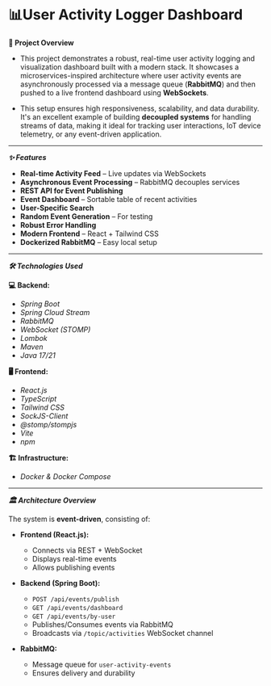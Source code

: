 # 📊User Activity Logger Dashboard 

**📄 Project Overview**  
- This project demonstrates a robust, real-time user activity logging and visualization dashboard built with a modern stack. It showcases a microservices-inspired architecture where user activity events are asynchronously processed via a message queue (**RabbitMQ**) and then pushed to a live frontend dashboard using **WebSockets**.

- This setup ensures high responsiveness, scalability, and data durability. It's an excellent example of building **decoupled systems** for handling streams of data, making it ideal for tracking user interactions, IoT device telemetry, or any event-driven application.

---

***✨ Features***

- **Real-time Activity Feed** – Live updates via WebSockets
- **Asynchronous Event Processing** – RabbitMQ decouples services
- **REST API for Event Publishing**
- **Event Dashboard** – Sortable table of recent activities
- **User-Specific Search**
- **Random Event Generation** – For testing
- **Robust Error Handling**
- **Modern Frontend** – React + Tailwind CSS
- **Dockerized RabbitMQ** – Easy local setup

---

***🛠️ Technologies Used***

**💻 Backend:**

- *Spring Boot*
- *Spring Cloud Stream*
- *RabbitMQ*
- *WebSocket (STOMP)*
- *Lombok*
- *Maven*
- *Java 17/21*

**🖥️ Frontend:**

- *React.js*
- *TypeScript*
- *Tailwind CSS*
- *SockJS-Client*
- *@stomp/stompjs*
- *Vite*
- *npm*

**🏗️ Infrastructure:**

- *Docker & Docker Compose*

---

***🏛️ Architecture Overview***

The system is **event-driven**, consisting of:

- **Frontend (React.js):**
    - Connects via REST + WebSocket
    - Displays real-time events
    - Allows publishing events

- **Backend (Spring Boot):**
    - `POST /api/events/publish`
    - `GET /api/events/dashboard`
    - `GET /api/events/by-user`
    - Publishes/Consumes events via RabbitMQ
    - Broadcasts via `/topic/activities` WebSocket channel

- **RabbitMQ:**
    - Message queue for `user-activity-events`
    - Ensures delivery and durability

